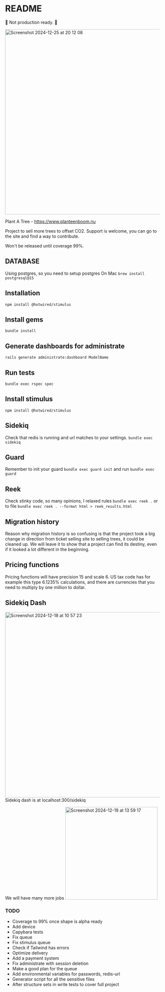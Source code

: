 # README

🌸 Not production ready. 🌸

<img width="600" alt="Screenshot 2024-12-25 at 20 12 08" src="https://github.com/user-attachments/assets/2e1e20f8-11bc-49d4-b70b-d58f38e55429" />

Plant A Tree - https://www.planteenboom.nu

Project to sell more trees to offset CO2.
Support is welcome, you can go to the site and find a way to contribute.

Won't be released until coverage 99%.

## DATABASE
Using postgres, so you need to setup postgres
On Mac
```brew install postgresql@15```

## Installation
```npm install @hotwired/stimulus```

## Install gems
```bundle install```

## Generate dashboards for administrate
```rails generate administrate:dashboard ModelName```

## Run tests
```bundle exec rspec spec```

## Install stimulus
```npm install @hotwired/stimulus```

## Sidekiq
Check that redis is running and url matches to your settings.
```bundle exec sidekiq```

## Guard
Remember to init your guard
```bundle exec guard init```
and run
```bundle exec guard```

## Reek
Check stinky code, so many opinions, I relaxed rules
```bundle exec reek .```
or to file
```bundle exec reek . --format html > reek_results.html```

## Migration history
Reason why migration history is so confusing is that the project took a big change in direction from ticket selling site to selling trees, it could be cleaned up. We will leave it to show that a project can find its destiny, even if it looked a lot different in the beginning.

## Pricing functions
Pricing functions will have precision 15 and scale 6. US tax code has for example this type 6.1235% calculations, and there are currencies that you need to multiply by one million to dollar. 

## Sidekiq Dash
<img width="600" alt="Screenshot 2024-12-18 at 10 57 23" src="https://github.com/user-attachments/assets/3a4f7ab4-f668-4fd7-89a7-cb46a9fb8fb5" />
Sidekiq dash is at localhost:300/sidekiq

We will have many more jobs <img width="300" alt="Screenshot 2024-12-19 at 13 59 17" src="https://github.com/user-attachments/assets/1db084ec-d2c3-4c5c-932a-48d765fec7e4" />

### TODO
* Coverage to 99% once shape is alpha ready
* Add device
* Capybara tests
* Fix queue
* Fix stimulus queue
* Check if Tailwind has errors
* Optimize delivery
* Add a payment system
* Fix administrate with session deletion
* Make a good plan for the queue
* Add environmental variables for passwords, redis-url
* Generator script for all the sensitive files
* After structure sets in write tests to cover full project
